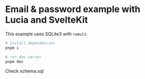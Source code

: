 # Email & password example with Lucia and SvelteKit

This example uses SQLite3 with `remult`.

```bash
# install dependencies
pnpm i

# run dev server
pnpm dev
```

Check schema.sql

<!-- TODO GUIDE
	1/ alias $auth
-->
